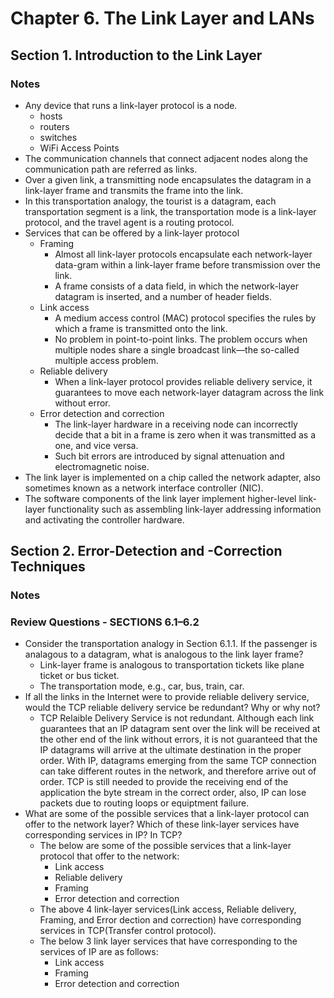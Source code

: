 # Chapter 6.  The Link Layer and LANs
## Section 1. Introduction to the Link Layer
### Notes
- Any device that runs a link-layer protocol is a node.
	- hosts
	- routers
	- switches
	- WiFi Access Points
- The communication channels that connect adjacent nodes along the communication path are referred as links.
- Over a given link, a transmitting node encapsulates the datagram in a link-layer frame and transmits the frame into the link.
- In this transportation analogy, the tourist is a datagram, each transportation segment is a link, the transportation mode is a link-layer protocol, and the travel agent is a routing protocol.
- Services that can be offered by a link-layer protocol
	- Framing
		- Almost all link-layer protocols encapsulate each network-layer data-gram within a link-layer frame before transmission over the link.
		- A frame consists of a data field, in which the network-layer datagram is inserted, and a number of header fields.
	- Link access
		- A medium access control (MAC) protocol specifies the rules by which a frame is transmitted onto the link.
		- No problem in point-to-point links. The problem occurs when multiple nodes share a single broadcast link—the so-called multiple access problem. 
	- Reliable delivery
		- When a link-layer protocol provides reliable delivery service, it guarantees to move each network-layer datagram across the link without error.
	- Error detection and correction
		- The link-layer hardware in a receiving node can incorrectly decide that a bit in a frame is zero when it was transmitted as a one, and vice versa.
		- Such bit errors are introduced by signal attenuation and electromagnetic noise.
- The link layer is implemented on a chip called the network adapter, also sometimes known as a network interface controller (NIC).
- The software components of the link layer implement higher-level link-layer functionality such as assembling link-layer addressing information and activating the controller hardware.
## Section 2. Error-Detection and -Correction Techniques
### Notes
### Review Questions - SECTIONS 6.1–6.2
- Consider the transportation analogy in Section 6.1.1. If the passenger is analagous to a datagram, what is analogous to the link layer frame?
	- Link-layer frame is analogous to transportation tickets like plane ticket or bus ticket.
	- The transportation mode, e.g., car, bus, train, car.
- If all the links in the Internet were to provide reliable delivery service, would the TCP reliable delivery service be redundant? Why or why not?
	- TCP Relaible Delivery Service is not redundant. Although each link guarantees that an IP datagram sent over the link will be received at the other end of the link without errors, it is not guaranteed that the IP datagrams will arrive at the ultimate destination in the proper order. With IP, datagrams emerging from the same TCP connection can take different routes in the network, and therefore arrive out of order. TCP is still needed to provide the receiving end of the application the byte stream in the correct order, also, IP can lose packets due to routing loops or equiptment failure.
- What are some of the possible services that a link-layer protocol can offer to the network layer? Which of these link-layer services have corresponding services in IP? In TCP?
	- The below are some of the possible services that a link-layer protocol that offer to the network:
		- Link access
		- Reliable delivery
		- Framing
		- Error detection and correction
	- The above 4 link-layer services(Link access, Reliable delivery, Framing, and Error dection and correction) have corresponding services in TCP(Transfer control protocol). 
	- The  below 3 link layer services that  have corresponding to the services of IP are as follows: 
		- Link access
		- Framing 
		- Error detection and correction
